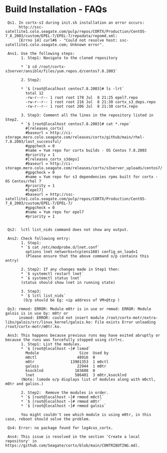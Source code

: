 #  Build Installation - FAQs

     Qs1. In cortx-s3 during init.sh installation an error occurs:
          http://ssc-satellite1.colo.seagate.com/pulp/repos/CORTX/Production/CentOS-7_8_2003/custom/EPEL-7/EPEL-7/repodata/repomd.xml:
          [Errno 14] curl#6 - "Could not resolve host: ssc-satellite1.colo.seagate.com; Unknown error".

     Ans1. Use the following steps:
           1. Step1: Navigate to the cloned repository

           * `$ cd /root/cortx-s3server/ansible/files/yum.repos.d/centos7.8.2003`

           2. Step2:

           * `$ [root@localhost centos7.8.2003]# ls -lrt`
             total 12
             -rw-r--r-- 1 root root 178 Jul  8 21:25 epel7.repo
             -rw-r--r-- 1 root root 216 Jul  8 21:30 cortx_s3_deps.repo
             -rw-r--r-- 1 root root 206 Jul  8 21:30 cortx.repo

           3. Step3: Comment all the lines in the repository listed in Step2.
           * `$ [root@localhost centos7.8.2003]# cat *.repo`
             #[releases_cortx]
             #baseurl = http://ci-storage.mero.colo.seagate.com/releases/cortx/github/main/rhel-7.8.2003/last_successful/
             #gpgcheck = 0
             #name = Yum repo for cortx builds - OS Centos 7.8.2003
             #priority = 1
             #[releases_cortx_s3deps]
             #baseurl = http://ci-storage.mero.colo.seagate.com/releases/cortx/s3server_uploads/centos7/
             #gpgcheck = 0
             #name = Yum repo for s3 dependencies rpms built for cortx - OS Centos/rhel 7
             #priority = 1
             #[epel7]
             #baseurl = http://ssc-satellite1.colo.seagate.com/pulp/repos/CORTX/Production/CentOS-7_8_2003/custom/EPEL-7/EPEL-7/
             #gpgcheck = 0
             #name = Yum repo for epel7
             #priority = 1


     Qs2:  lctl list_nids command does not show any output.

     Ans2: Check following entry:
           1. Step1:
           * `$ cat /etc/modprobe.d/lnet.conf`
             options lnet networks=tcp(ens160) config_on_load=1
             (Please ensure that the above command o/p contains this entry)

           2. Step2: If any changes made in Step1 then:
           * `$ systemctl restart lnet`
           * `$ systemctl status lnet`
           (status should show lnet in running state)

           3. Step3:
           * `$ lctl list_nids`
            (O/p should be Eg: <ip address of VM>@tcp )

     Qs3: rmmod: ERROR: Module m0tr is in use or rmmod: ERROR: Module galois is in use by: m0tr or
          insmod: ERROR: could not insert module /root/cortx-motr/extra-libs/galois/src/linux_kernel/galois.ko: File exists Error unloading /root/cortx-motr/m0tr.ko.

     Ans3: This happens because previous runs may have exited abruptly or because the runs was forcefully stopped using ctrl+c.
           1. Step1: List the modules.
           * `$ [root@localhost ~]# lsmod`
             Module                  Size  Used by
             m0ctl                  48916  0
             m0tr                13901353  1 m0ctl
             galois                 22944  1 m0tr
             ksocklnd              183608  0
             lnet                  586401  3 m0tr,ksocklnd
           (Note: lsmode o/p displays list of modules along with m0ctl, m0tr and galios.)

           2. Step2:  Remove the modules in order.
           * `$ [root@localhost ~]# rmmod m0ctl`
           * `$ [root@localhost ~]# rmmod m0tr`
           * `$ [root@localhost ~]# rmmod galois`

           You might couldn't see which module is using m0tr, in this case, reboot should solve the problem.

     Qs4: Error: no package found for log4cxx_cortx.

     Ans4: This issue is resolved in the section 'Create a local repository' in https://github.com/Seagate/cortx/blob/main/CONTRIBUTING.md).

